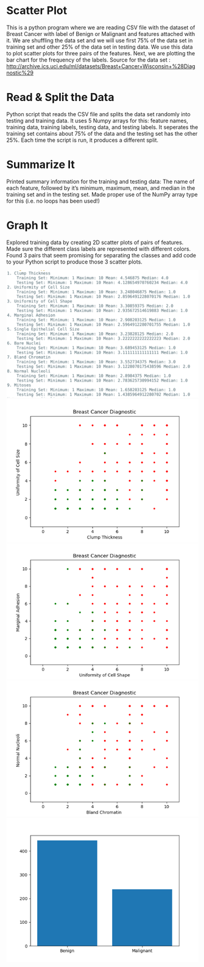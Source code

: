# Scatter Plot
This is a python program where we are reading CSV file with the dataset of Breast Cancer with label of Benign or Malignant and features attached with it. We are shuffling the data set and we will use first 75% of the data set in training set and other 25% of the data set in testing data. We use this data to plot scatter plots for three pairs of the features. Next, we are plotting the bar chart for the frequency of the labels.  Source for the data set : http://archive.ics.uci.edu/ml/datasets/Breast+Cancer+Wisconsin+%28Diagnostic%29

# Read & Split the Data
Python script that reads the CSV file and splits the data set randomly into testing and training data. It uses 5 Numpy arrays for this: feature names, training data, training labels, testing data, and testing labels. It seperates the training set contains about 75% of the data and the testing set has the other 25%. Each time the script is run, it produces a different split.

# Summarize It
Printed summary information for the training and testing data: The name of each feature, followed by it’s minimum, maximum, mean, and median in the training set and in the testing set. Made proper use of the NumPy array type for this (i.e. no loops has been used!)

# Graph It
Explored training data by creating 2D scatter plots of pairs of features. Made sure the different class labels are represented with different colors. Found 3 pairs that seem promising for separating the classes and add code to your Python script to produce those 3 scatter plots.

![alt text](https://github.com/prerakpatelca/scatter-plot/blob/master/Screen%20Shot%202020-12-28%20at%203.47.37%20PM.png)
![alt text](https://github.com/prerakpatelca/scatter-plot/blob/master/Figure_1.png)
![alt text](https://github.com/prerakpatelca/scatter-plot/blob/master/Figure_2.png)
![alt text](https://github.com/prerakpatelca/scatter-plot/blob/master/Figure_3.png)
![alt text](https://github.com/prerakpatelca/scatter-plot/blob/master/Figure_4.png)
